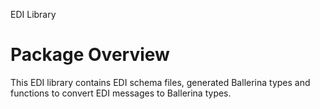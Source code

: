 EDI Library

# Package Overview
This EDI library contains EDI schema files, generated Ballerina types and functions to convert EDI messages to Ballerina types.

